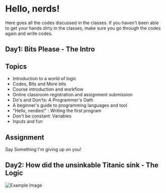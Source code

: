 # Hello, nerds!

Here goes all the codes discussed in the classes. If you haven't been able to get your hands dirty in the classes, make sure you go through the codes again and write codes.

## Day1: Bits Please - The Intro

Topics
------

* Introduction to a world of logic
* Codes, Bits and More bits
* Course introduction and workflow
* Online classroom registration and assignment submission 
* Do's and Don'ts: A Programmer's Oath
* A beginner's guide to programming languages and tool
* "Hello, nerdies!" : Writing the first program
* Don't be constant: Variables
* Inputs and fun

Assignment
-------
Say Something I'm giving up on you!


## Day2: How did the unsinkable Titanic sink - The Logic


![Example Image][1]

[1]: https://udemy-images.udemy.com/course/480x270/426570_1b91_3.jpg
